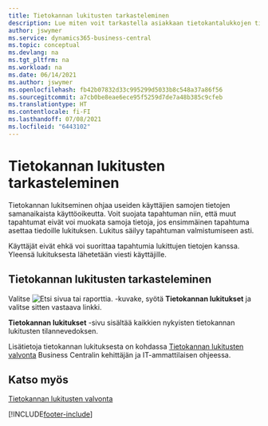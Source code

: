```yaml
---
title: Tietokannan lukitusten tarkasteleminen
description: Lue miten voit tarkastella asiakkaan tietokantalukkojen tietoja suoraan Business Centralin asiakasliittymästä.
author: jswymer
ms.service: dynamics365-business-central
ms.topic: conceptual
ms.devlang: na
ms.tgt_pltfrm: na
ms.workload: na
ms.date: 06/14/2021
ms.author: jswymer
ms.openlocfilehash: fb42b07832d33c995299d5033b8c548a37a86f56
ms.sourcegitcommit: a7cb0be8eae6ece95f5259d7de7a48b385c9cfeb
ms.translationtype: HT
ms.contentlocale: fi-FI
ms.lasthandoff: 07/08/2021
ms.locfileid: "6443102"
---
```

# <a name="viewing-database-locks"></a>Tietokannan lukitusten tarkasteleminen

Tietokannan lukitseminen ohjaa useiden käyttäjien samojen tietojen samanaikaista käyttöoikeutta. Voit suojata tapahtuman niin, että muut tapahtumat eivät voi muokata samoja tietoja, jos ensimmäinen tapahtuma asettaa tiedoille lukituksen. Lukitus säilyy tapahtuman valmistumiseen asti.

Käyttäjät eivät ehkä voi suorittaa tapahtumia lukittujen tietojen kanssa. Yleensä lukituksesta lähetetään viesti käyttäjille.

## <a name="to-view-database-locks"></a>Tietokannan lukitusten tarkasteleminen

Valitse ![Etsi sivua tai raporttia.](media/ui-search/search_small.png "Etsi sivua tai raporttia -kuvake") -kuvake, syötä **Tietokannan lukitukset** ja valitse sitten vastaava linkki.

**Tietokannan lukitukset** -sivu sisältää kaikkien nykyisten tietokannan lukitusten tilannevedoksen.

Lisätietoja tietokannan lukituksesta on kohdassa [Tietokannan lukitusten valvonta](/dynamics365/business-central/dev-itpro/administration/monitor-database-locks) Business Centralin kehittäjän ja IT-ammattilaisen ohjeessa.

## <a name="see-also"></a>Katso myös

[Tietokannan lukitusten valvonta](/dynamics365/business-central/dev-itpro/administration/monitor-database-locks) 


[!INCLUDE[footer-include](includes/footer-banner.md)]